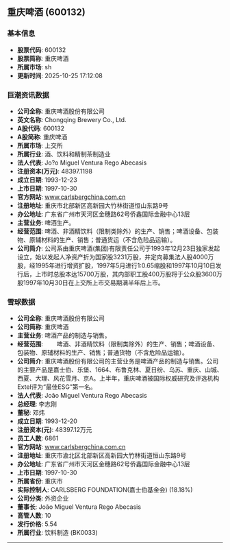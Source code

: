 ## 重庆啤酒 (600132)

### 基本信息

- **股票代码**: 600132
- **股票简称**: 重庆啤酒
- **所属市场**: sh
- **更新时间**: 2025-10-25 17:12:08

### 巨潮资讯数据

- **公司全称**: 重庆啤酒股份有限公司
- **英文名称**: Chongqing Brewery Co., Ltd.
- **A股代码**: 600132
- **A股简称**: 重庆啤酒
- **所属市场**: 上交所
- **所属行业**: 酒、饮料和精制茶制造业
- **法人代表**: Jo?o Miguel Ventura Rego Abecasis
- **注册资本(万元)**: 48397.1198
- **成立日期**: 1993-12-23
- **上市日期**: 1997-10-30
- **官方网站**: www.carlsbergchina.com.cn
- **注册地址**: 重庆市北部新区高新园大竹林街道恒山东路9号
- **办公地址**: 广东省广州市天河区金穗路62号侨鑫国际金融中心13层
- **主营业务**: 啤酒生产。
- **经营范围**: 啤酒、非酒精饮料（限制类除外）的生产、销售；啤酒设备、包装物、原辅材料的生产、销售；普通货运（不含危险品运输）。
- **公司简介**: 公司系由重庆啤酒(集团)有限责任公司于1993年12月23日独家发起设立，始以发起人净资产折为国家股3231万股，并定向募集法人股4000万股，经1995年进行增资扩股，1997年5月进行1:0.65缩股和1997年10月10日发行后，上市时总股本达15700万股，其内部职工股400万股将于公众股3600万股1997年10月30日在上交所上市交易期满半年后上市。

### 雪球数据

- **公司全称**: 重庆啤酒股份有限公司
- **公司简称**: 重庆啤酒
- **主营业务**: 啤酒产品的制造与销售。
- **经营范围**: 　　啤酒、非酒精饮料（限制类除外）的生产、销售；啤酒设备、包装物、原辅材料的生产、销售；普通货物（不含危险品运输）。
- **公司简介**: 重庆啤酒股份有限公司的主营业务是啤酒产品的制造与销售。公司的主要产品是嘉士伯、乐堡、1664、布鲁克林、夏日纷、乌苏、重庆、山城、西夏、大理、风花雪月、京A。上半年，重庆啤酒被国际权威研究及评选机构Extel评为“最佳ESG”第一名。
- **法人代表**: Jo&#227;o Miguel Ventura Rego Abecasis
- **总经理**: 李志刚
- **董秘**: 邓炜
- **成立日期**: 1993-12-20
- **注册资本(元)**: 48397.12万元
- **员工人数**: 6861
- **官方网站**: www.carlsbergchina.com.cn
- **注册地址**: 重庆市渝北区北部新区高新园大竹林街道恒山东路9号
- **办公地址**: 广东省广州市天河区金穗路62号侨鑫国际金融中心13层
- **上市日期**: 1997-10-30
- **所属省份**: 重庆市
- **实际控制人**: CARLSBERG FOUNDATION(嘉士伯基金会) (18.18%)
- **公司分类**: 外资企业
- **董事长**: Jo&#227;o Miguel Ventura Rego Abecasis
- **高管人数**: 10
- **发行价格**: 5.54
- **所属行业**: 饮料制造 (BK0033)

---